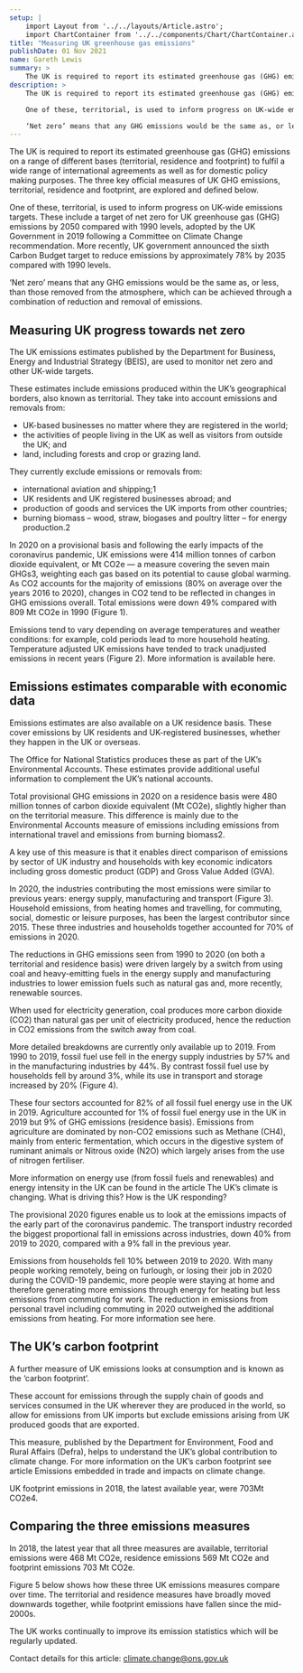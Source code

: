 ```yaml
---
setup: |
    import Layout from '../../layouts/Article.astro';
    import ChartContainer from '../../components/Chart/ChartContainer.astro';
title: "Measuring UK greenhouse gas emissions"
publishDate: 01 Nov 2021
name: Gareth Lewis
summary: >
    The UK is required to report its estimated greenhouse gas (GHG) emissions on a range of different bases (territorial, residence and footprint) to fulfil a wide range of international agreements as well as for domestic policy making purposes. The three key official measures of UK GHG emissions, territorial, residence and footprint, are explored and defined below.
description: >
    The UK is required to report its estimated greenhouse gas (GHG) emissions on a range of different bases (territorial, residence and footprint) to fulfil a wide range of international agreements as well as for domestic policy making purposes. The three key official measures of UK GHG emissions, territorial, residence and footprint, are explored and defined below.

    One of these, territorial, is used to inform progress on UK-wide emissions targets. These include a target of net zero for UK greenhouse gas (GHG) emissions by 2050 compared with 1990 levels, adopted by the UK Government in 2019 following a Committee on Climate Change recommendation. More recently, UK government announced the sixth Carbon Budget target to reduce emissions by approximately 78% by 2035 compared with 1990 levels.

    ‘Net zero’ means that any GHG emissions would be the same as, or less, than those removed from the atmosphere, which can be achieved through a combination of reduction and removal of emissions.
---
```


The UK is required to report its estimated greenhouse gas (GHG) emissions on a range of different bases (territorial, residence and footprint) to fulfil a wide range of international agreements as well as for domestic policy making purposes. The three key official measures of UK GHG emissions, territorial, residence and footprint, are explored and defined below.

One of these, territorial, is used to inform progress on UK-wide emissions targets. These include a target of net zero for UK greenhouse gas (GHG) emissions by 2050 compared with 1990 levels, adopted by the UK Government in 2019 following a Committee on Climate Change recommendation. More recently, UK government announced the sixth Carbon Budget target to reduce emissions by approximately 78% by 2035 compared with 1990 levels.

‘Net zero’ means that any GHG emissions would be the same as, or less, than those removed from the atmosphere, which can be achieved through a combination of reduction and removal of emissions.

## Measuring UK progress towards net zero

The UK emissions estimates published by the Department for Business, Energy and Industrial Strategy (BEIS), are used to monitor net zero and other UK-wide targets.

These estimates include emissions produced within the UK’s geographical borders, also known as territorial. They take into account emissions and removals from:
* UK-based businesses no matter where they are registered in the world;
* the activities of people living in the UK as well as visitors from outside the UK; and
* land, including forests and crop or grazing land.

They currently exclude emissions or removals from:
* international aviation and shipping;1
* UK residents and UK registered businesses abroad; and
* production of goods and services the UK imports from other countries;
* burning biomass – wood, straw, biogases and poultry litter – for energy production.2

In 2020 on a provisional basis and following the early impacts of the coronavirus pandemic, UK emissions were 414 million tonnes of carbon dioxide equivalent, or Mt CO2e — a measure covering the seven main GHGs3, weighting each gas based on its potential to cause global warming. As CO2 accounts for the majority of emissions (80% on average over the years 2016 to 2020), changes in CO2 tend to be reflected in changes in GHG emissions overall. Total emissions were down 49% compared with 809 Mt CO2e in 1990 (Figure 1).

<ChartContainer />

Emissions tend to vary depending on average temperatures and weather conditions: for example, cold periods lead to more household heating. Temperature adjusted UK emissions have tended to track unadjusted emissions in recent years (Figure 2). More information is available here.

<ChartContainer />

## Emissions estimates comparable with economic data

Emissions estimates are also available on a UK residence basis. These cover emissions by UK residents and UK-registered businesses, whether they happen in the UK or overseas.

The Office for National Statistics produces these as part of the UK’s Environmental Accounts. These estimates provide additional useful information to complement the UK’s national accounts.

Total provisional GHG emissions in 2020 on a residence basis were 480 million tonnes of carbon dioxide equivalent (Mt CO2e), slightly higher than on the territorial measure. This difference is mainly due to the Environmental Accounts measure of emissions including emissions from international travel and emissions from burning biomass2.

A key use of this measure is that it enables direct comparison of emissions by sector of UK industry and households with key economic indicators including gross domestic product (GDP) and Gross Value Added (GVA).

In 2020, the industries contributing the most emissions were similar to previous years: energy supply, manufacturing and transport (Figure 3). Household emissions, from heating homes and travelling, for commuting, social, domestic or leisure purposes, has been the largest contributor since 2015. These three industries and households together accounted for 70% of emissions in 2020.

<ChartContainer />

The reductions in GHG emissions seen from 1990 to 2020 (on both a territorial and residence basis) were driven largely by a switch from using coal and heavy-emitting fuels in the energy supply and manufacturing industries to lower emission fuels such as natural gas and, more recently, renewable sources.

When used for electricity generation, coal produces more carbon dioxide (CO2) than natural gas per unit of electricity produced, hence the reduction in CO2 emissions from the switch away from coal.

More detailed breakdowns are currently only available up to 2019. From 1990 to 2019, fossil fuel use fell in the energy supply industries by 57% and in the manufacturing industries by 44%. By contrast fossil fuel use by households fell by around 3%, while its use in transport and storage increased by 20% (Figure 4).

These four sectors accounted for 82% of all fossil fuel energy use in the UK in 2019. Agriculture accounted for 1% of fossil fuel energy use in the UK in 2019 but 9% of GHG emissions (residence basis). Emissions from agriculture are dominated by non-CO2 emissions such as Methane (CH4), mainly from enteric fermentation, which occurs in the digestive system of ruminant animals or Nitrous oxide (N2O) which largely arises from the use of nitrogen fertiliser.

More information on energy use (from fossil fuels and renewables) and energy intensity in the UK can be found in the article The UK’s climate is changing. What is driving this? How is the UK responding?

<ChartContainer />

The provisional 2020 figures enable us to look at the emissions impacts of the early part of the coronavirus pandemic. The transport industry recorded the biggest proportional fall in emissions across industries, down 40% from 2019 to 2020, compared with a 9% fall in the previous year.

Emissions from households fell 10% between 2019 to 2020. With many people working remotely, being on furlough, or losing their job in 2020 during the COVID-19 pandemic, more people were staying at home and therefore generating more emissions through energy for heating but less emissions from commuting for work. The reduction in emissions from personal travel including commuting in 2020 outweighed the additional emissions from heating. For more information see here.

## The UK’s carbon footprint

A further measure of UK emissions looks at consumption and is known as the ‘carbon footprint’.

These account for emissions through the supply chain of goods and services consumed in the UK wherever they are produced in the world, so allow for emissions from UK imports but exclude emissions arising from UK produced goods that are exported.

This measure, published by the Department for Environment, Food and Rural Affairs (Defra), helps to understand the UK’s global contribution to climate change. For more information on the UK’s carbon footprint see article Emissions embedded in trade and impacts on climate change.

UK footprint emissions in 2018, the latest available year, were 703Mt CO2e4.

## Comparing the three emissions measures

In 2018, the latest year that all three measures are available, territorial emissions were 468 Mt CO2e, residence emissions 569 Mt CO2e and footprint emissions 703 Mt CO2e.

Figure 5 below shows how these three UK emissions measures compare over time. The territorial and residence measures have broadly moved downwards together, while footprint emissions have fallen since the mid-2000s.

<ChartContainer />

The UK works continually to improve its emission statistics which will be regularly updated.

Contact details for this article: climate.change@ons.gov.uk